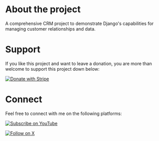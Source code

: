 # About the project

A comprehensive CRM project to demonstrate Django's capabilities for managing customer relationships and data.

# Support

If you like this project and want to leave a donation, you are more than welcome to support this project down below:

[![Donate with Stripe](https://img.shields.io/badge/Donate%20with%20Stripe-6a1b9a?style=for-the-badge&logo=stripe&logoColor=white)](https://donate.stripe.com/28o4hEeFg5mcc3C9AE)

# Connect

Feel free to connect with me on the following platforms:

[![Subscribe on YouTube](https://img.shields.io/badge/Subscribe%20on%20YouTube-ff0000?style=for-the-badge&logo=youtube&logoColor=white)](https://www.youtube.com/@CloudWithDjango)

[![Follow on X](https://img.shields.io/badge/Follow%20on%20X-000000?style=for-the-badge&logo=x&logoColor=white)](https://x.com/CloudWDjango)







